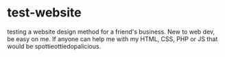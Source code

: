 # test-website
testing a website design method for a friend's business. New to web dev, be easy on me.
If anyone can help me with my HTML, CSS, PHP or JS that would be spottieottiedopalicious.
